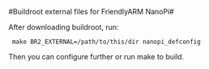 #Buildroot external files for FriendlyARM NanoPi#

After downloading buildroot, run:

     make BR2_EXTERNAL=/path/to/this/dir nanopi_defconfig

Then you can configure further or run make to build.
